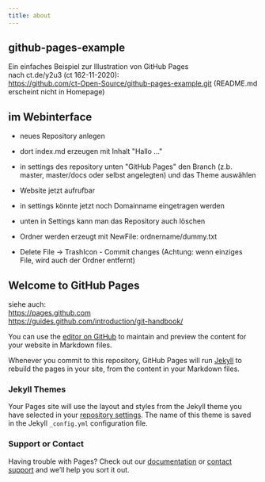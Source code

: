 ```yaml
---
title: about
---
```

## github-pages-example
Ein einfaches Beispiel zur Illustration von GitHub Pages \
nach ct.de/y2u3 (ct 162-11-2020): \
https://github.com/ct-Open-Source/github-pages-example.git
(README.md erscheint nicht in Homepage)

## im Webinterface
+ neues Repository anlegen
+ dort index.md erzeugen mit Inhalt "Hallo ..."
+ in settings des repository unten "GitHub Pages" den Branch (z.b. master, master/docs oder selbst angelegten) und das Theme auswählen
+ Website jetzt aufrufbar
+ in settings könnte jetzt noch Domainname eingetragen werden
+ unten in Settings kann man das Repository auch löschen

+ Ordner werden erzeugt mit NewFile: ordnername/dummy.txt
+ Delete File -> TrashIcon - Commit changes (Achtung: wenn einziges File, wird auch der Ordner entfernt)

## Welcome to GitHub Pages
siehe auch: \
https://pages.github.com \
https://guides.github.com/introduction/git-handbook/

You can use the [editor on GitHub](https://github.com/herbbetz/2020gitPage/edit/master/README.md) to maintain and preview the content for your website in Markdown files.

Whenever you commit to this repository, GitHub Pages will run [Jekyll](https://jekyllrb.com/) to rebuild the pages in your site, from the content in your Markdown files.

### Jekyll Themes

Your Pages site will use the layout and styles from the Jekyll theme you have selected in your [repository settings](https://github.com/herbbetz/ct-mai-2020/settings). The name of this theme is saved in the Jekyll `_config.yml` configuration file.

### Support or Contact

Having trouble with Pages? Check out our [documentation](https://help.github.com/categories/github-pages-basics/) or [contact support](https://github.com/contact) and we’ll help you sort it out.

